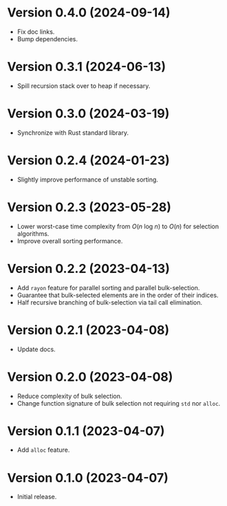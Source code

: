 # Version 0.4.0 (2024-09-14)

  * Fix doc links.
  * Bump dependencies.

# Version 0.3.1 (2024-06-13)

  * Spill recursion stack over to heap if necessary.

# Version 0.3.0 (2024-03-19)

  * Synchronize with Rust standard library.

# Version 0.2.4 (2024-01-23)

  * Slightly improve performance of unstable sorting.

# Version 0.2.3 (2023-05-28)

  * Lower worst-case time complexity from *O*(*n* log *n*) to *O*(*n*)
    for selection algorithms.
  * Improve overall sorting performance.

# Version 0.2.2 (2023-04-13)

  * Add `rayon` feature for parallel sorting and parallel bulk-selection.
  * Guarantee that bulk-selected elements are in the order of their indices.
  * Half recursive branching of bulk-selection via tail call elimination.

# Version 0.2.1 (2023-04-08)

  * Update docs.

# Version 0.2.0 (2023-04-08)

  * Reduce complexity of bulk selection.
  * Change function signature of bulk selection not requiring `std` nor `alloc`.

# Version 0.1.1 (2023-04-07)

  * Add `alloc` feature.

# Version 0.1.0 (2023-04-07)

  * Initial release.
